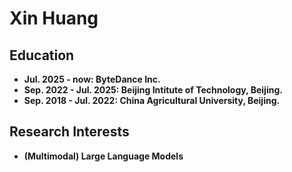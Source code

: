 # Xin Huang

## Education
- **Jul. 2025 - now: ByteDance Inc.**
- **Sep. 2022 - Jul. 2025: Beijing Intitute of Technology, Beijing.**
- **Sep. 2018 - Jul. 2022: China Agricultural University, Beijing.**

## Research Interests
- **(Multimodal) Large Language Models**
